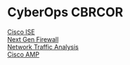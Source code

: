 # CyberOps CBRCOR
[Cisco ISE](https://github.com/Nater-aide/CBOR/blob/main/notes/ISE.md)  
[Next Gen Firewall](https://github.com/Nater-aide/CyberOps-CBRCOR/blob/main/notes/Nextgenfirewall.md)  
[Network Traffic Analysis](https://github.com/Nater-aide/CBOR/blob/main/notes/nettrafficanalysis.md)  
[Cisco AMP](https://github.com/Nater-aide/CyberOps-CBRCOR/blob/main/notes/Amp.md)  
